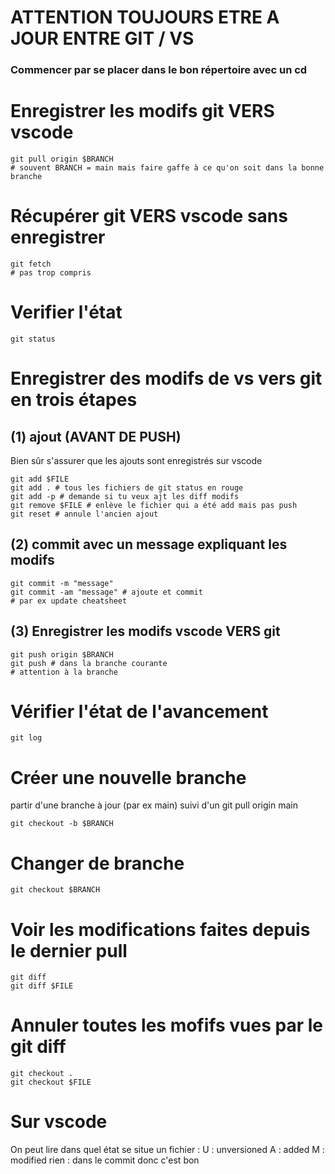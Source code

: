 # ATTENTION TOUJOURS ETRE A JOUR ENTRE GIT / VS
### Commencer par se placer dans le bon répertoire avec un cd

# Enregistrer les modifs git VERS vscode
```shell
git pull origin $BRANCH
# souvent BRANCH = main mais faire gaffe à ce qu'on soit dans la bonne branche
```
# Récupérer git VERS vscode sans enregistrer
```shell
git fetch
# pas trop compris
```

# Verifier l'état
```shell
git status
```

# Enregistrer des modifs de vs vers git en trois étapes
## (1) ajout (AVANT DE PUSH)
Bien sûr s'assurer que les ajouts sont enregistrés sur vscode
```shell
git add $FILE
git add . # tous les fichiers de git status en rouge
git add -p # demande si tu veux ajt les diff modifs
git remove $FILE # enlève le fichier qui a été add mais pas push
git reset # annule l'ancien ajout
```

## (2) commit avec un message expliquant les modifs
```shell
git commit -m "message"
git commit -am "message" # ajoute et commit
# par ex update cheatsheet
```

## (3) Enregistrer les modifs vscode VERS git
```shell
git push origin $BRANCH
git push # dans la branche courante
# attention à la branche
```


# Vérifier l'état de l'avancement
```shell
git log
```

# Créer une nouvelle branche
partir d'une branche à jour (par ex main) suivi d'un git pull origin main
```shell
git checkout -b $BRANCH
```

# Changer de branche
```shell
git checkout $BRANCH
```

# Voir les modifications faites depuis le dernier pull
```shell
git diff
git diff $FILE
```

# Annuler toutes les mofifs vues par le git diff
```shell
git checkout .
git checkout $FILE
```

# Sur vscode
On peut lire dans quel état se situe un fichier :
    U : unversioned
    A : added
    M : modified
    rien : dans le commit donc c'est bon



